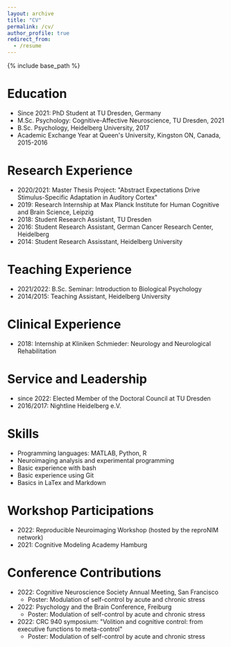 ```yaml
---
layout: archive
title: "CV"
permalink: /cv/
author_profile: true
redirect_from:
  - /resume
---
```


{% include base_path %}

Education
======
* Since 2021: PhD Student at TU Dresden, Germany
* M.Sc. Psychology: Cognitive-Affective Neuroscience, TU Dresden, 2021
* B.Sc. Psychology, Heidelberg University, 2017
* Academic Exchange Year at Queen's University, Kingston ON, Canada, 2015-2016

Research Experience
======
* 2020/2021: Master Thesis Project: "Abstract Expectations Drive Stimulus-Specific Adaptation in Auditory Cortex"
* 2019: Research Internship at Max Planck Institute for Human Cognitive and Brain Science, Leipzig
* 2018: Student Research Assistant, TU Dresden
* 2016: Student Research Assistant, German Cancer Research Center, Heidelberg
* 2014: Student Research Assisstant, Heidelberg University

Teaching Experience
======
* 2021/2022: B.Sc. Seminar: Introduction to Biological Psychology
* 2014/2015: Teaching Assistant, Heidelberg University

Clinical Experience
======
* 2018: Internship at Kliniken Schmieder: Neurology and Neurological Rehabilitation

Service and Leadership
======
* since 2022: Elected Member of the Doctoral Council at TU Dresden
* 2016/2017: Nightline Heidelberg e.V.

Skills
======
* Programming languages: MATLAB, Python, R
* Neuroimaging analysis and experimental programming
* Basic experience with bash
* Basic experience using Git
* Basics in LaTex and Markdown

Workshop Participations
======
* 2022: Reproducible Neuroimaging Workshop (hosted by the reproNIM network)
* 2021: Cognitive Modeling Academy Hamburg

Conference Contributions
======
* 2022: Cognitive Neuroscience Society Annual Meeting, San Francisco
  * Poster: Modulation of self-control by acute and chronic stress
* 2022: Psychology and the Brain Conference, Freiburg
  * Poster: Modulation of self-control by acute and chronic stress
* 2022: CRC 940 symposium: "Volition and cognitive control: from executive functions to meta-control"
  * Poster: Modulation of self-control by acute and chronic stress

